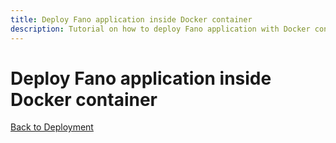 ```yaml
---
title: Deploy Fano application inside Docker container
description: Tutorial on how to deploy Fano application with Docker container.
---
```


<h1 class="major">Deploy Fano application inside Docker container</h1>

[Back to Deployment](/deployment)
